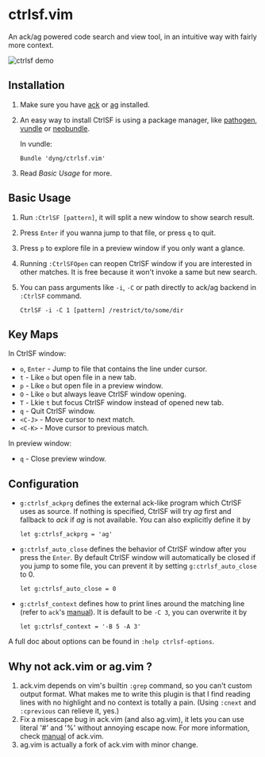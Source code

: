 # ctrlsf.vim

An ack/ag powered code search and view tool, in an intuitive way with fairly more context.

![ctrlsf demo](http://i.imgur.com/mlWj3mz.gif)

## Installation

1. Make sure you have [ack][1] or [ag][2] installed.

2. An easy way to install CtrlSF is using a package manager, like [pathogen][3], [vundle][4] or [neobundle][5].

    In vundle:

    ```vim
    Bundle 'dyng/ctrlsf.vim'
    ```

3. Read *Basic Usage* for more.

## Basic Usage

1. Run `:CtrlSF [pattern]`, it will split a new window to show search result.

2. Press `Enter` if you wanna jump to that file, or press `q` to quit.

3. Press `p` to explore file in a preview window if you only want a glance.

4. Running `:CtrlSFOpen` can reopen CtrlSF window if you are interested in other matches. It is free because it won't invoke a same but new search.

5. You can pass arguments like `-i`, `-C` or path directly to ack/ag backend in `:CtrlSF` command.

    ```vim
    CtrlSF -i -C 1 [pattern] /restrict/to/some/dir
    ```

## Key Maps

In CtrlSF window:

- `o`, `Enter` - Jump to file that contains the line under cursor.
- `t` - Like `o` but open file in a new tab.
- `p` - Like `o` but open file in a preview window.
- `O` - Like `o` but always leave CtrlSF window opening.
- `T` - Lkie `t` but focus CtrlSF window instead of opened new tab.
- `q` - Quit CtrlSF window.
- `<C-J>` - Move cursor to next match.
- `<C-K>` - Move cursor to previous match.

In preview window:

- `q` - Close preview window.

## Configuration

- `g:ctrlsf_ackprg` defines the external ack-like program which CtrlSF uses as source. If nothing is specified, CtrlSF will try *ag* first and fallback to *ack* if *ag* is not available. You can also explicitly define it by

    ```vim
    let g:ctrlsf_ackprg = 'ag'
    ```

- `g:ctrlsf_auto_close` defines the behavior of CtrlSF window after you press the `Enter`. By default CtrlSF window will automatically be closed if you jump to some file, you can prevent it by setting `g:ctrlsf_auto_close` to 0.

    ```vim
    let g:ctrlsf_auto_close = 0
    ```

- `g:ctrlsf_context` defines how to print lines around the matching line (refer to `ack`'s [manual][6]). It is default to be `-C 3`, you can overwrite it by

    ```vim
    let g:ctrlsf_context = '-B 5 -A 3'
    ```

A full doc about options can be found in `:help ctrlsf-options`.

## Why not ack.vim or ag.vim ?
1. ack.vim depends on vim's builtin `:grep` command, so you can't custom output format. What makes me to write this plugin is that I find reading lines with no highlight and no context is totally a pain. (Using `:cnext` and `:cprevious` can relieve it, yes.)
2. Fix a misescape bug in ack.vim (and also ag.vim), it lets you can use literal '#' and '%' without annoying escape now. For more information, check [manual][7] of ack.vim.
3. ag.vim is actually a fork of ack.vim with minor change.

[1]: https://github.com/petdance/ack
[2]: https://github.com/ggreer/the_silver_searcher
[3]: https://github.com/tpope/vim-pathogen
[4]: https://github.com/gmarik/vundle
[5]: https://github.com/Shougo/neobundle.vim
[6]: http://search.cpan.org/~petdance/ack-2.12/ack#OPTIONS
[7]: https://github.com/mileszs/ack.vim#gotchas

